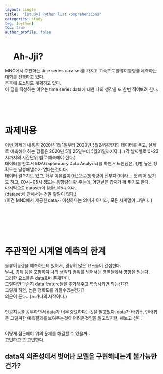 ```yaml
---
layout: single
title:  "[study] Python list comprehensions"
categories: study
tag: [python]
toc: true
author_profile: false
---
```


# &nbsp;&nbsp;&nbsp;&nbsp;Ah-Jji?
<p>MNC에서 주관하는 time series data set을 가지고 고속도로 물류이동량을 예측하는 대회를 진행하고 있다.<br/>
추후에 포스팅도 계획하고 있다.<br/>
이 글을 작성하는 이유는 time series data에 대한 나의 생각을 또 한번 적어보려 한다.
</p>
<br/><br/><br/>


# 과제내용
<p>이번 과제의 내용은 2020년 1월1일부터 2020년 5월24일까지의 데이터를 주고, 실제로 예측해야 하는 값들은 2020년 5월 25일부터 5월31일까지이다.
(각 날짜별로 0~23시까지의 시간단위 별로 예측해야 한다.)<br/>
데이터를 받고서 EDA(Exploratory Data Analysis)를 하면서 느낀점은, 정말 높은 정확도는 달성해낼수가 없다는것이다.<br/>
데이터 결측치도 있고, 아무 이유없이 0값으로(통행량이 전부다 0이라는 뜻)되어 있기도 하고, 00시~05시 정도는 통행량이 확 주는데, 어떤날은 갑자기 확 뛰기도 한다.<br/>
마지막으로 dataset이 믿을만하냐 이다...<br/>
(dataset에 관해서는 정말 할말이 많다.)<br/>
(이건 MNC에서 제공한 data가 이상하다는 의미가 아니라, 모든 시계열이 그렇다..)</p><br/><br/>

<br/><br/>

# 주관적인 시계열 예측의 한계
물류이동량을 예측하는데 있어서, 굉장히 많은 요소들이 간섭한다.<br/>
날씨, 경제 등을 포함하여 나의 생각의 범위를 넘어서는 영역들에서 영향을 받는다.<br/>
그러한 요소들은 data로써 존재한다.<br/>
그렇다면 단순히 data feature들을 추가해주고 학습시키면 되는건가?<br/>
그렇게 하면, 높은 정확도를 가질수있는건가?<br/>
의문이 든다...(노가다의 시작이다.)<br/>
<br/>

인공지능을 공부하면서 data가 너무 중요하다는것을 알고있다.
data가 바뀌든, 안바뀌든 그럴싸한 예측결과를 보여주는것이 어려운것임을 알고있지만, 해보고 싶다.<br/><br/>

어떻게 접근해야 위의 문제를 해결할 수 있을까..<br/>
고민하고 또 고민한다.<br/>


<h2>data의 의존성에서 벗어난 모델을 구현해내는게 불가능한건가?</h2>








<br/>


